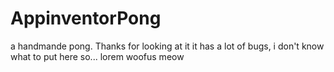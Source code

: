# AppinventorPong
a handmande pong. Thanks for looking at it
it has a lot of bugs, i don't know what to put here so...
lorem woofus meow
